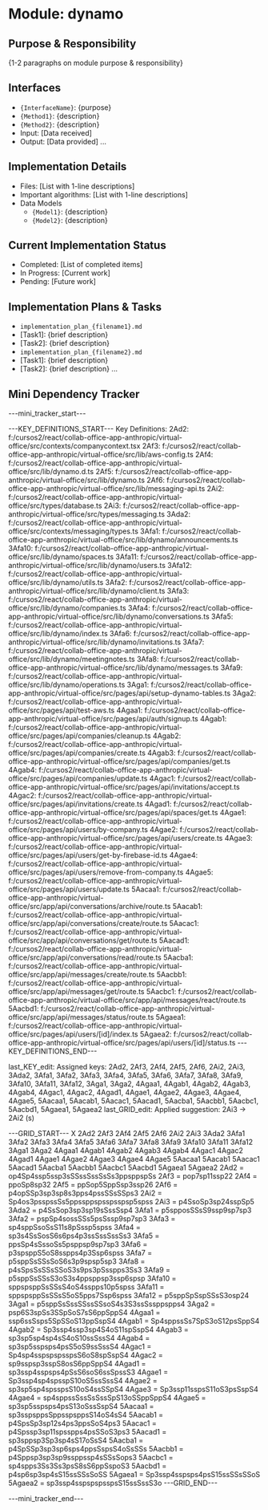 # Module: dynamo

## Purpose & Responsibility
{1-2 paragraphs on module purpose & responsibility}

## Interfaces
* `{InterfaceName}`: {purpose}
* `{Method1}`: {description}
* `{Method2}`: {description}
* Input: [Data received]
* Output: [Data provided]
...

## Implementation Details
* Files: [List with 1-line descriptions]
* Important algorithms: [List with 1-line descriptions]
* Data Models
    * `{Model1}`: {description}
    * `{Model2}`: {description}

## Current Implementation Status
* Completed: [List of completed items]
* In Progress: [Current work]
* Pending: [Future work]

## Implementation Plans & Tasks
* `implementation_plan_{filename1}.md`
* [Task1]: {brief description}
* [Task2]: {brief description}
* `implementation_plan_{filename2}.md`
* [Task1]: {brief description}
* [Task2]: {brief description} 
...

## Mini Dependency Tracker
---mini_tracker_start---

---KEY_DEFINITIONS_START---
Key Definitions:
2Ad2: f:/cursos2/react/collab-office-app-anthropic/virtual-office/src/contexts/companycontext.tsx
2Af3: f:/cursos2/react/collab-office-app-anthropic/virtual-office/src/lib/aws-config.ts
2Af4: f:/cursos2/react/collab-office-app-anthropic/virtual-office/src/lib/dynamo.d.ts
2Af5: f:/cursos2/react/collab-office-app-anthropic/virtual-office/src/lib/dynamo.ts
2Af6: f:/cursos2/react/collab-office-app-anthropic/virtual-office/src/lib/messaging-api.ts
2Ai2: f:/cursos2/react/collab-office-app-anthropic/virtual-office/src/types/database.ts
2Ai3: f:/cursos2/react/collab-office-app-anthropic/virtual-office/src/types/messaging.ts
3Ada2: f:/cursos2/react/collab-office-app-anthropic/virtual-office/src/contexts/messaging/types.ts
3Afa1: f:/cursos2/react/collab-office-app-anthropic/virtual-office/src/lib/dynamo/announcements.ts
3Afa10: f:/cursos2/react/collab-office-app-anthropic/virtual-office/src/lib/dynamo/spaces.ts
3Afa11: f:/cursos2/react/collab-office-app-anthropic/virtual-office/src/lib/dynamo/users.ts
3Afa12: f:/cursos2/react/collab-office-app-anthropic/virtual-office/src/lib/dynamo/utils.ts
3Afa2: f:/cursos2/react/collab-office-app-anthropic/virtual-office/src/lib/dynamo/client.ts
3Afa3: f:/cursos2/react/collab-office-app-anthropic/virtual-office/src/lib/dynamo/companies.ts
3Afa4: f:/cursos2/react/collab-office-app-anthropic/virtual-office/src/lib/dynamo/conversations.ts
3Afa5: f:/cursos2/react/collab-office-app-anthropic/virtual-office/src/lib/dynamo/index.ts
3Afa6: f:/cursos2/react/collab-office-app-anthropic/virtual-office/src/lib/dynamo/invitations.ts
3Afa7: f:/cursos2/react/collab-office-app-anthropic/virtual-office/src/lib/dynamo/meetingnotes.ts
3Afa8: f:/cursos2/react/collab-office-app-anthropic/virtual-office/src/lib/dynamo/messages.ts
3Afa9: f:/cursos2/react/collab-office-app-anthropic/virtual-office/src/lib/dynamo/operations.ts
3Aga1: f:/cursos2/react/collab-office-app-anthropic/virtual-office/src/pages/api/setup-dynamo-tables.ts
3Aga2: f:/cursos2/react/collab-office-app-anthropic/virtual-office/src/pages/api/test-aws.ts
4Agaa1: f:/cursos2/react/collab-office-app-anthropic/virtual-office/src/pages/api/auth/signup.ts
4Agab1: f:/cursos2/react/collab-office-app-anthropic/virtual-office/src/pages/api/companies/cleanup.ts
4Agab2: f:/cursos2/react/collab-office-app-anthropic/virtual-office/src/pages/api/companies/create.ts
4Agab3: f:/cursos2/react/collab-office-app-anthropic/virtual-office/src/pages/api/companies/get.ts
4Agab4: f:/cursos2/react/collab-office-app-anthropic/virtual-office/src/pages/api/companies/update.ts
4Agac1: f:/cursos2/react/collab-office-app-anthropic/virtual-office/src/pages/api/invitations/accept.ts
4Agac2: f:/cursos2/react/collab-office-app-anthropic/virtual-office/src/pages/api/invitations/create.ts
4Agad1: f:/cursos2/react/collab-office-app-anthropic/virtual-office/src/pages/api/spaces/get.ts
4Agae1: f:/cursos2/react/collab-office-app-anthropic/virtual-office/src/pages/api/users/by-company.ts
4Agae2: f:/cursos2/react/collab-office-app-anthropic/virtual-office/src/pages/api/users/create.ts
4Agae3: f:/cursos2/react/collab-office-app-anthropic/virtual-office/src/pages/api/users/get-by-firebase-id.ts
4Agae4: f:/cursos2/react/collab-office-app-anthropic/virtual-office/src/pages/api/users/remove-from-company.ts
4Agae5: f:/cursos2/react/collab-office-app-anthropic/virtual-office/src/pages/api/users/update.ts
5Aacaa1: f:/cursos2/react/collab-office-app-anthropic/virtual-office/src/app/api/conversations/archive/route.ts
5Aacab1: f:/cursos2/react/collab-office-app-anthropic/virtual-office/src/app/api/conversations/create/route.ts
5Aacac1: f:/cursos2/react/collab-office-app-anthropic/virtual-office/src/app/api/conversations/get/route.ts
5Aacad1: f:/cursos2/react/collab-office-app-anthropic/virtual-office/src/app/api/conversations/read/route.ts
5Aacba1: f:/cursos2/react/collab-office-app-anthropic/virtual-office/src/app/api/messages/create/route.ts
5Aacbb1: f:/cursos2/react/collab-office-app-anthropic/virtual-office/src/app/api/messages/get/route.ts
5Aacbc1: f:/cursos2/react/collab-office-app-anthropic/virtual-office/src/app/api/messages/react/route.ts
5Aacbd1: f:/cursos2/react/collab-office-app-anthropic/virtual-office/src/app/api/messages/status/route.ts
5Agaea1: f:/cursos2/react/collab-office-app-anthropic/virtual-office/src/pages/api/users/[id]/index.ts
5Agaea2: f:/cursos2/react/collab-office-app-anthropic/virtual-office/src/pages/api/users/[id]/status.ts
---KEY_DEFINITIONS_END---

last_KEY_edit: Assigned keys: 2Ad2, 2Af3, 2Af4, 2Af5, 2Af6, 2Ai2, 2Ai3, 3Ada2, 3Afa1, 3Afa2, 3Afa3, 3Afa4, 3Afa5, 3Afa6, 3Afa7, 3Afa8, 3Afa9, 3Afa10, 3Afa11, 3Afa12, 3Aga1, 3Aga2, 4Agaa1, 4Agab1, 4Agab2, 4Agab3, 4Agab4, 4Agac1, 4Agac2, 4Agad1, 4Agae1, 4Agae2, 4Agae3, 4Agae4, 4Agae5, 5Aacaa1, 5Aacab1, 5Aacac1, 5Aacad1, 5Aacba1, 5Aacbb1, 5Aacbc1, 5Aacbd1, 5Agaea1, 5Agaea2
last_GRID_edit: Applied suggestion: 2Ai3 -> 2Ai2 (s)

---GRID_START---
X 2Ad2 2Af3 2Af4 2Af5 2Af6 2Ai2 2Ai3 3Ada2 3Afa1 3Afa2 3Afa3 3Afa4 3Afa5 3Afa6 3Afa7 3Afa8 3Afa9 3Afa10 3Afa11 3Afa12 3Aga1 3Aga2 4Agaa1 4Agab1 4Agab2 4Agab3 4Agab4 4Agac1 4Agac2 4Agad1 4Agae1 4Agae2 4Agae3 4Agae4 4Agae5 5Aacaa1 5Aacab1 5Aacac1 5Aacad1 5Aacba1 5Aacbb1 5Aacbc1 5Aacbd1 5Agaea1 5Agaea2
2Ad2 = op4Sp4ssp5ssp3sSSssSssSsSs3ppsppspSs
2Af3 = pop7sp11ssp22
2Af4 = ppoSp8sp32
2Af5 = ppSop5SppSsp3ssp26
2Af6 = p4opSSp3sp3sp8s3pps4pssSSsSSps3
2Ai2 = Sp4os3psspssSs5ppssppspsspsspsp5spss
2Ai3 = p4SsoSp3sp24sspSp5
3Ada2 = p4SsSop3sp3sp19sSssSsp4
3Afa1 = p5spposSSsS9ssp9sp7sp3
3Afa2 = pspSp4sossSSs5psSssp9sp7sp3
3Afa3 = sp4sppSsoSsS11s8pSssp5spss
3Afa4 = sp3s4SsSosS6s6ps4p3ssSssSssSs3
3Afa5 = ppsSp4sSssoSs5psppsp9sp7sp3
3Afa6 = p3spsppS5oS8sspps4p3Ssp6spss
3Afa7 = p5sppSsSSsSoS6s3p9spsp5sp3
3Afa8 = p4sSpsSsSSsSSoS3s9ps3pSsspps3Ss3
3Afa9 = p5sppSsSSsS3oS3s4ppsppsp3ssp6spsp
3Afa10 = sppspsppSsSSsS4oS4sspps10p5spss
3Afa11 = sppspsppSsSSsS5oS5pps7Ssp6spss
3Afa12 = p5sppSpSspSSsS3osp24
3Aga1 = p5sppSsSssSSssSSsoS4s3S3ssSssppspps4
3Aga2 = psp6S3spSs3SSpSoS7sS6ppSppS4
4Agaa1 = ssp6ssSsps5SpSSoS13ppSspS4
4Agab1 = Sp4sppssSs7SpS3oS12psSppS4
4Agab2 = Sp3ssp4ssp3sp4S4oS11spSspS4
4Agab3 = sp3sp5sp4sp4sS4oS10ssSssS4
4Agab4 = sp3sp5sspsps4psS5oS9ssSssS4
4Agac1 = Sp4sp4sspspspsspsS6oS8spSspS4
4Agac2 = sp9sspsp3sspS8osS6ppSppS4
4Agad1 = sp3ssp4sspsps4pSsS6soS6ssSpssS3
4Agae1 = Sp3ssp4sp4spsspS10oS5ssSssS4
4Agae2 = sp3sp5sp4spsspsS10oS4ssSSpS4
4Agae3 = Sp3ssp11sspsS11oS3psSspS4
4Agae4 = sp4sppssSssSsSssSpS13oSSppSppS4
4Agae5 = sp3sp5sspsps4psS13oSssSspS4
5Aacaa1 = sp3sspsppsSppsspsppsS14oS4sS4
5Aacab1 = p4SpsSp3sp12s4ps3ppsSoS4ps3
5Aacac1 = p4Spssp3sp11spsspps4psSSoS3ps3
5Aacad1 = sp3sppsp3Sp3sp4sS17oSsS4
5Aacba1 = p4SpSSp3sp3sp6sps4ppsSspsS4oSsSSs
5Aacbb1 = p4Sppsp3sp3sp9ssppssp4sSSsSops3
5Aacbc1 = sp4spps3Ss3Ss3psS8sS6ppSspoS3
5Aacbd1 = p4sp6sp3sp4sS15ssSSsSoSS
5Agaea1 = Sp3ssp4sspsps4psS15ssSSsSSoS
5Agaea2 = sp3ssp4sspspspsspsS15ssSssS3o
---GRID_END---

---mini_tracker_end---
